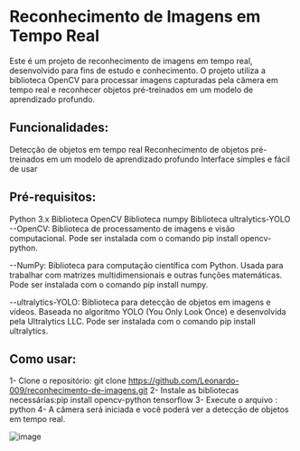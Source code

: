 # Reconhecimento de Imagens em Tempo Real

Este é um projeto de reconhecimento de imagens em tempo real, desenvolvido para fins de estudo e conhecimento. 
O projeto utiliza a biblioteca OpenCV para processar imagens capturadas pela câmera em tempo real e reconhecer objetos pré-treinados em um modelo de aprendizado profundo.

## Funcionalidades:
Detecção de objetos em tempo real
Reconhecimento de objetos pré-treinados em um modelo de aprendizado profundo
Interface simples e fácil de usar

## Pré-requisitos:
Python 3.x
Biblioteca OpenCV
Biblioteca numpy
Biblioteca ultralytics-YOLO
 --OpenCV: Biblioteca de processamento de imagens e visão computacional. Pode ser instalada com o comando pip install opencv-python.

 --NumPy: Biblioteca para computação científica com Python. Usada para trabalhar com matrizes multidimensionais e outras funções matemáticas. Pode ser instalada com o comando pip install numpy.

 --ultralytics-YOLO: Biblioteca para detecção de objetos em imagens e vídeos. Baseada no algoritmo YOLO (You Only Look Once) e desenvolvida pela Ultralytics LLC. 
Pode ser instalada com o comando pip install ultralytics.

## Como usar:
1- Clone o repositório: git clone https://github.com/Leonardo-009/reconhecimento-de-imagens.git
2- Instale as bibliotecas necessárias:pip install opencv-python tensorflow
3- Execute o arquivo <nome do arquivo na pasta reconhecimento_de_imagens.py>: python <nome do arquivo na pasta reconhecimento_de_imagens.py>
4- A câmera será iniciada e você poderá ver a detecção de objetos em tempo real.

![image](https://user-images.githubusercontent.com/88870830/235376834-05f2b003-9847-4223-9994-c1f47ac5ca49.png)
